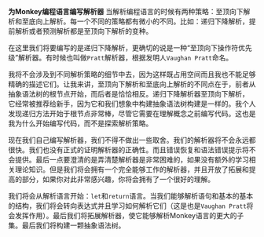 **为Monkey编程语言编写解析器**
当解析编程语言的时候有两种策略：至顶向下解析和至底向上解析。每一个不同的策略都有微小的不同。比如：递归下降解析，提前解析或者预测解析都是至顶向下解析的变种。

在这里我们将要编写的是递归下降解析，更确切的说是一种“至顶向下操作符优先级”解析器。有时候也叫做`Pratt`解析器，根据发明人`Vaughan Pratt`命名。

我将不会涉及到不同解析策略的细节中去，因为这样既占用空间而且我也不能足够精确的描述它们。让我来讲，至顶向下解析和至底向上解析的不同点在于，前者从抽象语法树的根节点开始，而后者是恰恰相反。递归下降解析器至顶向下解析， 它经常被推荐给新手，因为它和我们想象中构建抽象语法树构建是一样的。我个人发现递归方法开始于根节点非常棒，尽管它需要在理解概念之前编写代码。这也是我为什么开始编写代码，而不是探索解析策略。

现在我们自己编写解析器，我们不得不做出一些取舍。我们的解析器将不会永远都很快。我们也没有正式的证明解析器的正确性。而且错误恢复和语法错误提示将不会提供。最后一点要澄清的是弄清楚解析器是非常困难的，如果没有额外的学习相关理论知识。但是我们将会拥有一个完全能够工作的解析器，并且开放了拓展和提高的部分，如果你对此非常感兴趣，你将会拥有了一个很好的理解。

我们将会从解析语言开始：`let`和`return`语言。当我们能够解析语句和基本的基本的结构，我们将会转向表达式并且学习如何解析它们（这是也是`Vaughan Pratt`将会发挥作用）。最后我们将拓展解析器，使它能够解析Monkey语言的更大的子集。最后我们将构建一颗抽象语法树。
